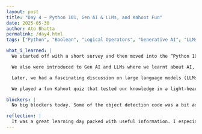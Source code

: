 ```yaml
---
layout: post
title: "Day 4 – Python 101, Gen AI & LLMs, and Kahoot Fun"
date: 2025-05-30
author: Ato Bhatta
permalink: /day4.html
tags: ["Python", "Boolean", "Logical Operators", "Generative AI", "LLMs", "AI", "Kahoot", "Embeddings", "Replit"] 

what_i_learned: |
  We started off with a short survey and then moved into the “Python 101 Breakdown” Zoom room. We studied logical operators, booleans, and implemented code using Replit.

  We also were introduced to Gen AI and LLMs where we learnt about AI, DL, GI, ML, and about the LLMs with tokenization and embeddings with examples.

  Later, we had a fascinating discussion on large language models (LLMs) and generative artificial intelligence. We looked at the distinctions between generative intelligence (GI), deep learning (DL), machine learning (ML), and artificial intelligence (AI). With the aid of examples, we also studied the operation of LLMs utilizing ideas like tokenization and embeddings.

  We played a fun Kahoot quiz that tested our knowledge in a light-hearted way.

blockers: |
  No big blockers today. Some of the object detection code was a bit advanced, so I plan to review it again later.

reflection: |
  It was a great learning day packed with useful information. I especially liked the breakdown of AI concepts and practicing logic with Python. The Kahoot session brought energy and made the learning more interactive.
---
```

